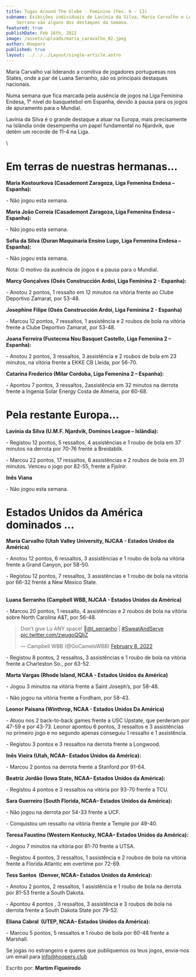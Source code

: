 ```yaml
---
title: Tugas Around The Globe - Feminino (Fev. 6 - 13)
subname: Exibições individuais de Lavínia da Silva, Maria Carvalho e Luana
    Serrano são alguns dos destaques da semana.
featured: true
publishDate: Feb 16th, 2022
image: /assets/uploads/maria_caravalho_02.jpeg
author: Hoopers
published: true
layout: ../../../Layout/single-article.astro
---
```


Maria Carvalho vai liderando a comitiva de jogadores portuguesas nos States, onde a par de Luana Serranho, são os principais destaques nacionais.

Numa semana que fica marcada pela ausência de jogos na Liga Feminina Endesa, 1° nível do basquetebol em Espanha, devido à pausa para os jogos de apuramento para o Mundial.

Lavínia da Silva é o grande destaque a atuar na Europa, mais precisamente na Islândia onde desempenha um papel fundamental no Njardvik, que detém um recorde de 11-4 na Liga.

\

# Em terras de nuestras hermanas…

**Maria Kostourkova (Casademont Zaragoza, Liga Femenina Endesa – Espanha):**

\- Não jogou esta semana.

**Maria João Correia (Casademont Zaragoza, Liga Femenina Endesa – Espanha):**

\- Não jogou esta semana.

**Sofia da Silva (Duran Maquinaria Ensino Lugo, Liga Femenina Endesa – Espanha):**

\- Não jogou esta semana.

Nota: O motivo da ausência de jogos é a pausa para o Mundial.

**Marcy Gonçalves (Osés Construcción Ardoi, Liga Feminina 2 - Espanha):**

\- Anotou 2 pontos, 1 ressalto em 12 minutos na vitória frente ao Clube Deportivo Zamarat, por 53-48.

**Josephine Filipe (Osés Construcción Ardoi, Liga Feminina 2 - Espanha)**

\- Marcou 12 pontos, 7 ressaltos, 1 assistência e 2 roubos de bola na vitória frente a Clube Deportivo Zamarat, por 53-48.

**Joana Ferreira (Fustecma Nou Basquet Castello, Liga Femenina 2 – Espanha):**

\- Anotou 2 pontos, 3 ressaltos, 3 assistência e 2 roubos de bola em 23 minutos, na vitória frente a EKKE CB Lleida, por 56-70.

**Catarina Frederico (Milar Cordoba, Liga Femenina 2 – Espanha):**

\- Apontou 7 pontos, 3 ressaltos, 2assistência em 32 minutos na derrota frente a Ingenia Solar Energy Costa de Almeria, por 60-68.

# Pela restante Europa…

**Lavínia da Silva (U.M.F. Njardvik, Dominos League – Islândia):**

\- Registou 12 pontos, 5 ressaltos, 4 assistências e 1 roubo de bola em 37 minutos na derrota por 70-76 frente a Breidablik.

\- Marcou 22 pontos, 17 ressaltos, 6 assistências e 2 roubos de bola em 31 minutos. Venceu o jogo por 82-55, frente a Fjolnir.

**Inês Viana**

\- Não jogou esta semana.

# Estados Unidos da América dominados …

**Maria Carvalho (Utah Valley University, NJCAA - Estados Unidos da América)**

\- Anotou 12 pontos, 6 ressaltos, 3 assistências e 1 roubo de bola na vitória frente a Grand Canyon, por 58-50.

\- Registou 12 pontos, 7 ressaltos, 3 assistências e 1 roubo de bola na vitória por 66-32 frente a New Mexico State.

**\
Luana Serranho (Campbell WBB, NJCAA - Estados Unidos da América)**

\- Marcou 20 pontos, 1 ressalto, 4 assistências e 2 roubos de bola na vitória sobre North Carolina A&T, por 56-48.

<blockquote class="twitter-tweet"><p lang="en" dir="ltr">Don&#39;t give Lu ANY space! 😤<a href="https://twitter.com/l_serranho?ref_src=twsrc%5Etfw">@l_serranho</a> | <a href="https://twitter.com/hashtag/SweatAndServe?src=hash&amp;ref_src=twsrc%5Etfw">#SweatAndServe</a> <a href="https://t.co/zwugoQQIjZ">pic.twitter.com/zwugoQQIjZ</a></p>&mdash; Campbell WBB (@GoCamelsWBB) <a href="https://twitter.com/GoCamelsWBB/status/1491188604185776134?ref_src=twsrc%5Etfw">February 8, 2022</a></blockquote> <script async src="https://platform.twitter.com/widgets.js" charset="utf-8"></script>

\- Registou 8 pontos, 2 ressaltos, 3 assistências e 1 roubo de bola na vitória frente a Charleston So., por 63-52.

**Marta Vargas (Rhode Island, NCAA - Estados Unidos da América)**

\- Jogou 3 minutos na vitória frente a Saint Joseph’s, por 58-48.

\- Não jogou na vitória frente a Fordham, por 58-43.

**Leonor Paisana (Winthrop, NCAA - Estados Unidos Da América)**

\- Atuou nos 2 back-to-back games frente a USC Upstate, que perderam por 47-59 e por 43-73. Leonor apontou 6 pontos, 3 ressaltos e 3 assistências no primeiro jogo e no segundo apenas conseguiu 1 ressalto e 1 assistência.

\- Registou 3 pontos e 3 ressaltos na derrota frente a Longwood.

**Inês Vieira (Utah, NCAA– Estados Unidos da América):**

\- Marcou 2 pontos na derrota frente a Stanford por 91-64.

**Beatriz Jordão (Iowa State, NCAA– Estados Unidos da América):**

\- Registou 4 pontos e 3 ressaltos na vitória por 93-70 frente a TCU.

**Sara Guerreiro (South Florida, NCAA– Estados Unidos da América):**

\- Não jogou na derrota por 54-33 frente a UCF.

\- Conquistou um ressalto na vitória frente a Temple por 49-40.

**Teresa Faustino (Western Kentucky, NCAA– Estados Unidos da América):**

\- Jogou 7 minutos na vitória por 81-70 frente a UTSA.

\- Registou 4 pontos, 3 ressaltos, 1 assistência e 2 roubos de bola na vitória frente a Florida Atlantic em overtime por 72-69.

**Tess Santos  (Denver, NCAA– Estados Unidos da América):**

\- Anotou 2 pontos, 2 ressaltos, 1 assistência e 1 roubo de bola na derrota por 81-53 frente a South Dakota.

\- Apontou 4 pontos , 3 ressaltos, 3 assistência e 3 roubos de bola na derrota frente a South Dakota State por 79-52.

**Eliana Cabral  (UTEP, NCAA– Estados Unidos da América):**

\- Marcou 5 pontos, 5 ressaltos e 1 roubo de bola por 60-48 frente a Marshall.

Se jogas no estrangeiro e queres que publiquemos os teus jogos, envia-nos um email para info@hoopers.club

Escrito por: **Martim Figueiredo**
